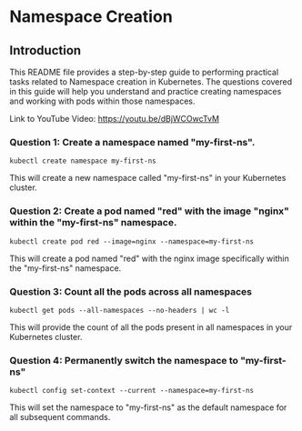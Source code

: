 # Namespace Creation

## Introduction
This README file provides a step-by-step guide to performing practical tasks related to Namespace creation in Kubernetes. The questions covered in this guide will help you understand and practice creating namespaces and working with pods within those namespaces.

Link to YouTube Video: https://youtu.be/dBjWCOwcTvM

### Question 1: Create a namespace named "my-first-ns".
```
kubectl create namespace my-first-ns
```
This will create a new namespace called "my-first-ns" in your Kubernetes cluster.

### Question 2: Create a pod named "red" with the image "nginx" within the "my-first-ns" namespace.
```
kubectl create pod red --image=nginx --namespace=my-first-ns
```
This will create a pod named "red" with the nginx image specifically within the "my-first-ns" namespace.

### Question 3: Count all the pods across all namespaces
```
kubectl get pods --all-namespaces --no-headers | wc -l
```
This will provide the count of all the pods present in all namespaces in your Kubernetes cluster.

### Question 4: Permanently switch the namespace to "my-first-ns"
```
kubectl config set-context --current --namespace=my-first-ns
```
This will set the namespace to "my-first-ns" as the default namespace for all subsequent commands.
